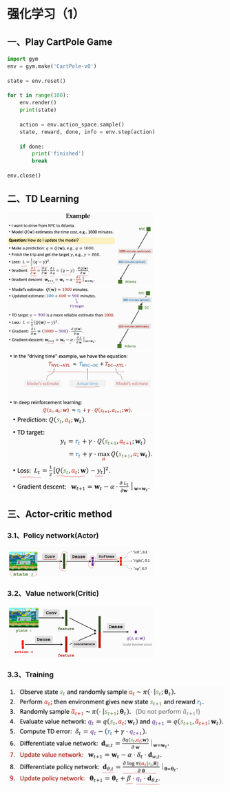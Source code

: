 # 强化学习（1）

## 一、Play CartPole Game

```py
import gym
env = gym.make('CartPole-v0')

state = env.reset()

for t in range(100):
    env.render()
    print(state)
    
    action = env.action_space.sample()
    state, reward, done, info = env.step(action)
    
    if done:
        print('finished')
        break
        
env.close()
```

## 二、TD Learning

<img src="./assets/image-20240215231206204.png" alt="image-20240215231206204" style="zoom: 33%;" />

<img src="./assets/image-20240215231517249.png" alt="image-20240215231517249" style="zoom: 33%;" />

<img src="./assets/image-20240215231749312.png" alt="image-20240215231749312" style="zoom: 33%;" />

<img src="./assets/image-20240216094102848.png" alt="image-20240216094102848" style="zoom: 33%;" />

  

## 三、Actor-critic method

### 3.1、Policy network(Actor)

<img src="./assets/image-20240217102136066.png" alt="image-20240217102136066" style="zoom: 33%;" />

### 3.2、Value network(Critic)

<img src="./assets/image-20240217102258305.png" alt="image-20240217102258305" style="zoom:33%;" />

### 3.3、Training

<img src="./assets/image-20240217105635776.png" alt="image-20240217105635776" style="zoom: 50%;" />
